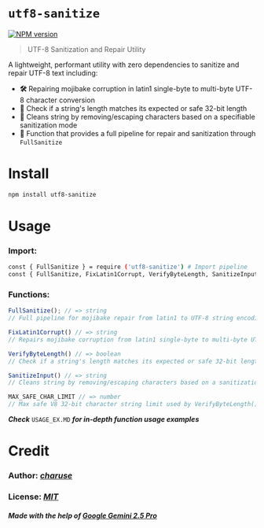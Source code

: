 # `utf8-sanitize`

[![NPM version](https://img.shields.io/npm/v/utf8-sanitize.svg)](https://npmjs.org/package/utf8-sanitize)

> UTF-8 Sanitization and Repair Utility

A lightweight, performant utility with zero dependencies to sanitize and repair UTF-8 text including:
* **🛠️** Repairing mojibake corruption in latin1 single-byte to multi-byte UTF-8 character conversion
* **📏** Check if a string's length matches its expected or safe 32-bit length
* **🚫** Cleans string by removing/escaping characters based on a specifiable sanitization mode
* **🔄** Function that provides a full pipeline for repair and sanitization through `FullSanitize`


# Install

```bash
npm install utf8-sanitize
```


# Usage
### Import:
```sh
const { FullSanitize } = require ('utf8-sanitize') # Import pipeline
const { FullSanitize, FixLatin1Corrupt, VerifyByteLength, SanitizeInput, MAX_SAFE_CHAR_LIMIT } = require ('utf8-sanitize') # Import all
```

### Functions:
```js
FullSanitize(); // => string
// Full pipeline for mojibake repair from latin1 to UTF-8 string encoding, verifies expected string length and sanitizes string

FixLatin1Corrupt() // => string
// Repairs mojibake corruption from latin1 single-byte to multi-byte UTF-8 character conversion

VerifyByteLength() // => boolean
// Check if a string's length matches its expected or safe 32-bit length

SanitizeInput() // => string
// Cleans string by removing/escaping characters based on a sanitization mode specifiable via options (alphanumeric, html, filename)

MAX_SAFE_CHAR_LIMIT // => number
// Max safe V8 32-bit character string limit used by VerifyByteLength()
```

***Check*** `USAGE_EX.MD` ***for in-depth function usage examples***


# Credit
### **Author:** *[charuse](https://github.com/charuse)*

### **License:** *[MIT](https://opensource.org/license/mit)*

#### *Made with the help of [Google Gemini 2.5 Pro](https://aistudio.google.com)*